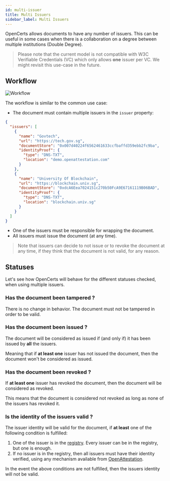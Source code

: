```yaml
---
id: multi-issuer
title: Multi Issuers
sidebar_label: Multi Issuers
---
```


OpenCerts allows documents to have any number of issuers. This can be useful in some cases when there is a collaboration on a degree between multiple institutions (Double Degree).

> Please note that the current model is not compatible with W3C Verifiable Credentials (VC) which only allows **one** issuer per VC. We might revisit this use-case in the future.

## Workflow

![Workflow](/img/docs/multi-issuer/workflow.png)

The workflow is similar to the common use case:

- The document must contain multiple issuers in the `issuer` property:

```json
{
  "issuers": [
    {
      "name": "Govtech",
      "url": "https://tech.gov.sg",
      "documentStore": "0x007d40224f6562461633ccfbaffd359ebb2fc9ba",
      "identityProof": {
        "type": "DNS-TXT",
        "location": "demo.openattestation.com"
      }
    },
    {
      "name": "University Of Blockchain",
      "url": "https://blockchain.univ.sg",
      "documentStore": "0xdcA6Eea7024151c270b50FcA9E67161119B06BAD",
      "identityProof": {
        "type": "DNS-TXT",
        "location": "blockchain.univ.sg"
      }
    }
  ]
}
```

- One of the issuers must be responsible for wrapping the document.
- All issuers must issue the document (at any time).

> Note that issuers can decide to not issue or to revoke the document at any time, if they think that the document is not valid, for any reason.

## Statuses

Let's see how OpenCerts will behave for the different statuses checked, when using multiple issuers.

### Has the document been tampered ?

There is no change in behavior. The document must not be tampered in order to be valid.

### Has the document been issued ?

The document will be considered as issued if (and only if) it has been issued by **all** the issuers.

Meaning that if **at least one** issuer has not issued the document, then the document won't be considered as issued.

### Has the document been revoked ?

If **at least one** issuer has revoked the document, then the document will be considered as revoked.

This means that the document is considered not revoked as long as none of the issuers has revoked it.

### Is the identity of the issuers valid ?

The issuer identity will be valid for the document, if **at least** one of the following condition is fulfilled:

1. One of the issuer is in the [registry](/registry). Every issuer can be in the registry, but one is enough.
1. If no issuer is in the registry, then all issuers must have their identity verified, using any mechanism available from [OpenAttestation](https://openattestation.com/docs/advanced/identity-proofs).

In the event the above conditions are not fulfilled, then the issuers identity will not be valid.

